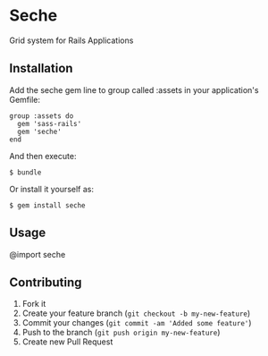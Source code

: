 # Seche

Grid system for Rails Applications

## Installation

Add the seche gem line to group called :assets in your application's Gemfile:

    group :assets do
      gem 'sass-rails'
      gem 'seche'
    end

And then execute:

    $ bundle

Or install it yourself as:

    $ gem install seche

## Usage

  @import seche

## Contributing

1. Fork it
2. Create your feature branch (`git checkout -b my-new-feature`)
3. Commit your changes (`git commit -am 'Added some feature'`)
4. Push to the branch (`git push origin my-new-feature`)
5. Create new Pull Request
